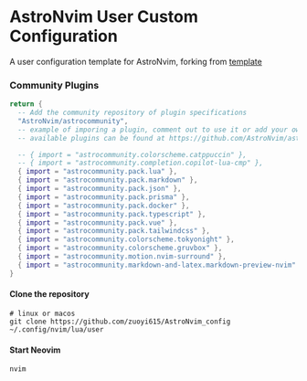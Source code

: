 # AstroNvim User Custom Configuration

A user configuration template for AstroNvim, forking from [template](https://github.com/AstroNvim/user_example)

### Community Plugins

```lua
return {
  -- Add the community repository of plugin specifications
  "AstroNvim/astrocommunity",
  -- example of imporing a plugin, comment out to use it or add your own
  -- available plugins can be found at https://github.com/AstroNvim/astrocommunity

  -- { import = "astrocommunity.colorscheme.catppuccin" },
  -- { import = "astrocommunity.completion.copilot-lua-cmp" },
  { import = "astrocommunity.pack.lua" },
  { import = "astrocommunity.pack.markdown" },
  { import = "astrocommunity.pack.json" },
  { import = "astrocommunity.pack.prisma" },
  { import = "astrocommunity.pack.docker" },
  { import = "astrocommunity.pack.typescript" },
  { import = "astrocommunity.pack.vue" },
  { import = "astrocommunity.pack.tailwindcss" },
  { import = "astrocommunity.colorscheme.tokyonight" },
  { import = "astrocommunity.colorscheme.gruvbox" },
  { import = "astrocommunity.motion.nvim-surround" },
  { import = "astrocommunity.markdown-and-latex.markdown-preview-nvim" },
}
```
#### Clone the repository

```shell
# linux or macos
git clone https://github.com/zuoyi615/AstroNvim_config ~/.config/nvim/lua/user
```

#### Start Neovim

```shell
nvim
```
